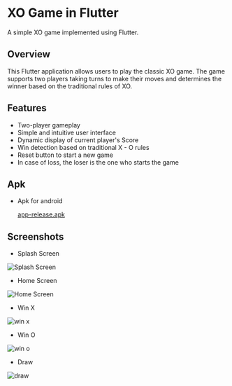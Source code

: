 # XO Game in Flutter

A simple XO game implemented using Flutter.

## Overview

This Flutter application allows users to play the classic XO game. The game supports two players taking turns to make their moves and determines the winner based on the traditional rules of XO.

## Features

- Two-player gameplay
- Simple and intuitive user interface
- Dynamic display of current player's Score
- Win detection based on traditional X - O rules
- Reset button to start a new game
- In case of loss, the loser is the one who starts the game

## Apk

- Apk for android 

     [app-release.apk](build%2Fapp%2Foutputs%2Fflutter-apk%2Fapp-release.apk)

## Screenshots

- Splash Screen

![Splash Screen](screenshots%2Fsplash%20screen.png)

- Home Screen

![Home Screen](screenshots%2FHome%20screen.png)

- Win X

![win x](screenshots%2Fwin.png)

- Win O

![win o](screenshots%2Fwin%20o.png)

- Draw

![draw](screenshots%2Fdraw.png)



